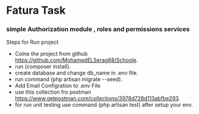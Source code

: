 # Fatura Task

### simple Authorization module , roles and permissions services

Steps for Run project

-   Colne the project from github https://github.com/MohamedELSerag88/Schoole.
-   run (composer install).
-   create database and change db_name in .env file.
-   run command (php artisan migrate --seed).
-   Add Email Configration to .env File
-   use this collection fro postman https://www.getpostman.com/collections/3978d728d113abfbe293.
-   for run unit testing use command (php artisan test) after setup your env.
